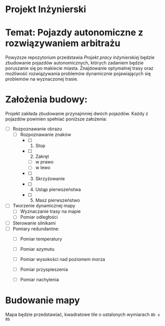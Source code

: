 # Projekt Inżynierski
# Temat: Pojazdy autonomiczne z rozwiązywaniem arbitrażu

Powyższe repozytorium przedstawia *Projekt pracy inżynierskiej* będzie zbudowanie pojazdów autonomicznych, których zadaniem będzie poruszanie się po makiecie miasta.
Znajdowanie optymalnej trasy oraz możliwość rozwiązywania problemów dynamicznie pojawiających się problemów na wyznaczonej trasie.


# Założenia budowy:
Projekt zakłada zbudowanie przynajmniej dwóch pojazdów. 
Każdy z pojazdów powinien spełniać poniższe założenia:
- [ ] Rozpoznawanie obrazu
    - [ ] Rozpoznawanie znaków
        - [ ] 1. Stop
        - [ ] 2. Zakręt
            - [ ] w prawo
            - [ ] w lewo
        - [ ] 3. Skrzyżowanie
        - [ ] 4. Ustąp pierwszeństwa
        - [ ] 5. Masz pierwszeństwo
- [ ] Tworzenie dynamicznej mapy 
    - [ ] Wyznaczanie trasy na mapie
    - [ ] Pomiar odległości
- [ ] Sterowanie silnikami
- [ ] Pomiary redundantne:
    - [ ] Pomiar temperatury
    - [ ] Pomiar azymutu
    - [ ] Pomiar wysokości nad poziomem morza
    - [ ] Pomiar przyspieszenia
    - [ ] Pomiar nachylenia


# Budowanie mapy
Mapa będzie przedstawiać, kwadratowe tile o ustalonych wymiarach `8b x 8b`